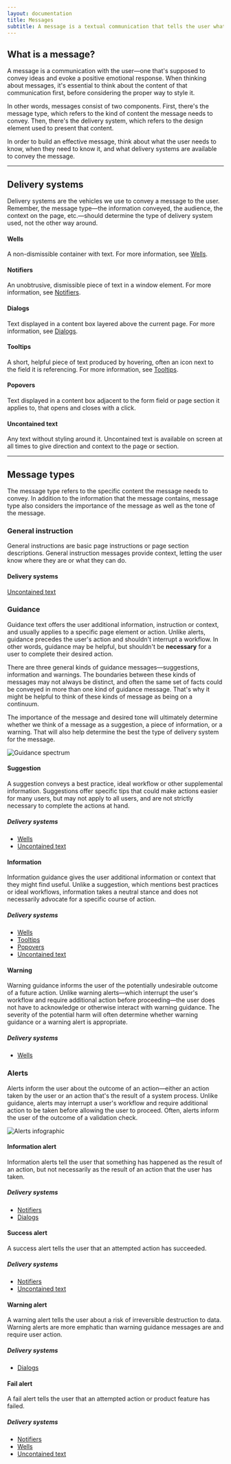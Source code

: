 ```yaml
---
layout: documentation
title: Messages
subtitle: A message is a textual communication that tells the user what's going on within our product.
---
```


## What is a message?

A message is a communication with the user&mdash;one that's supposed to convey ideas and evoke a positive emotional response. When thinking about messages, it's essential to think about the content of that communication first, before considering the proper way to style it.

In other words, messages consist of two components. First, there's the message type, which refers to the kind of content the message needs to convey. Then, there's the delivery system, which refers to the design element used to present that content.

In order to build an effective message, think about what the user needs to know, when they need to know it, and what delivery systems are available to convey the message.

<hr>

## Delivery systems

Delivery systems are the vehicles we use to convey a message to the user. Remember, the message type&mdash;the information conveyed, the audience, the context on the page, etc.&mdash;should determine the type of delivery system used, not the other way around.

<Grid>
<GridCol col="span-4">

#### <span id="wells">Wells</span>

A non-dismissible container with text. For more information, see [Wells](/design-system/components/wells/).

</GridCol>
<GridCol col="span-4">

#### <span id="notifiers">Notifiers</span>

An unobtrusive, dismissible piece of text in a window element. For more information, see [Notifiers](/design-system/components/notifiers/).

</GridCol>
<GridCol col="span-4">

#### <span id="dialogs">Dialogs</span>

Text displayed in a content box layered above the current page. For more information, see [Dialogs](/design-system/components/dialogs/).

</GridCol>
<GridCol col="span-4">

#### <span id="tooltips">Tooltips</span>

A short, helpful piece of text produced by hovering, often an icon next to the field it is referencing. For more information, see [Tooltips](/design-system/components/tooltips/).

</GridCol>
<GridCol col="span-4">

#### <span id="popovers">Popovers</span>

Text displayed in a content box adjacent to the form field or page section it applies to, that opens and closes with a click.

</GridCol>

<GridCol col="span-4">

#### <span id="uncontained-text">Uncontained text</span>

Any text without styling around it. Uncontained text is available on screen at all times to give direction and context to the page or section.

</GridCol>

</Grid>

<hr>

## Message types

The message type refers to the specific content the message needs to convey. In addition to the information that the message contains, message type also considers the importance of the message as well as the tone of the message.

### General instruction

General instructions are basic page instructions or page section descriptions. General instruction messages provide context, letting the user know where they are or what they can do.

#### Delivery systems

[Uncontained text](#uncontained-text)

### Guidance

Guidance text offers the user additional information, instruction or context, and usually applies to a specific page element or action. Unlike alerts, guidance precedes the user's action and shouldn't interrupt a workflow. In other words, guidance may be helpful, but shouldn't be <strong>necessary</strong> for a user to complete their desired action.

There are three general kinds of guidance messages&mdash;suggestions, information and warnings. The boundaries between these kinds of messages may not always be distinct, and often the same set of facts could be conveyed in more than one kind of guidance message. That's why it might be helpful to think of these kinds of message as being on a continuum.

The importance of the message and desired tone will ultimately determine whether we think of a message as a suggestion, a piece of information, or a warning. That will also help determine the best the type of delivery system for the message.

![Guidance spectrum](/images/voice-and-tone/messages/guidance-spectrum.png)

<Grid>

<GridCol col="span-4">

#### Suggestion

A suggestion conveys a best practice, ideal workflow or other supplemental information. Suggestions offer specific tips that could make actions easier for many users, but may not apply to all users, and are not strictly necessary to complete the actions at hand.

##### Delivery systems

- [Wells](#wells)
- [Uncontained text](#uncontained-text)

</GridCol>

<GridCol col="span-4">

#### Information

Information guidance gives the user additional information or context that they might find useful. Unlike a suggestion, which mentions best practices or ideal workflows, information takes a neutral stance and does not necessarily advocate for a specific course of action.

##### Delivery systems

- [Wells](#wells)
- [Tooltips](#tooltips)
- [Popovers](#popovers)
- [Uncontained text](#uncontained-text)

</GridCol>

<GridCol col="span-4">

#### Warning

Warning guidance informs the user of the potentially undesirable outcome of a future action. Unlike warning alerts&mdash;which interrupt the user's workflow and require additional action before proceeding&mdash;the user does not have to acknowledge or otherwise interact with warning guidance. The severity of the potential harm will often determine whether warning guidance or a warning alert is appropriate.

##### Delivery systems

- [Wells](#wells)

</GridCol>

</Grid>

### Alerts

<Grid>

<GridCol col="span-4">

Alerts inform the user about the outcome of an action—either an action taken by the user or an action that's the result of a system process. Unlike guidance, alerts may interrupt a user's workflow and require additional action to be taken before allowing the user to proceed. Often, alerts inform the user of the outcome of a validation check.

</GridCol>

<GridCol col="span-8">

![Alerts infographic](/images/voice-and-tone/messages/alerts-infographic.png)

</GridCol>

<GridCol col="span-3">

#### Information alert

Information alerts tell the user that something has happened as the result of an action, but not necessarily as the result of an action that the user has taken.

##### Delivery systems

- [Notifiers](#notifiers)
- [Dialogs](#dialogs)

</GridCol>

<GridCol col="span-3">

#### Success alert

A success alert tells the user that an attempted action has succeeded.

##### Delivery systems

- [Notifiers](#notifiers)
- [Uncontained text](#uncontained-text)

</GridCol>

<GridCol col="span-3">

#### Warning alert

A warning alert tells the user about a risk of irreversible destruction to data. Warning alerts are more emphatic than warning guidance messages are and require user action.

##### Delivery systems

- [Dialogs](#dialogs)

</GridCol>

<GridCol col="span-3">

#### Fail alert

A fail alert tells the user that an attempted action or product feature has failed.

##### Delivery systems

- [Notifiers](#notifiers)
- [Wells](#wells)
- [Uncontained text](#uncontained-text)

</GridCol>

</Grid>
